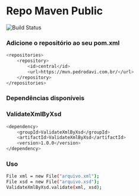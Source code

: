 # Repo Maven Public
![Build Status](https://travis-ci.org/joemccann/dillinger.svg?branch=master)

### Adicione o repositório ao seu pom.xml

```sh
<repositories>
    <repository>
        <id>central</id>
        <url>https://mvn.pedrodavi.com.br/</url>
    </repository>
</repositories>
```

### Dependências disponíveis

### ValidateXmlByXsd
```sh
<dependency>
    <groupId>ValidateXmlByXsd</groupId>
    <artifactId>ValidateXmlByXsd</artifactId>
    <version>1.0.0</version>
</dependency>
```
### Uso
```sh
File xml = new File("arquivo.xml");
File xsd = new File("arquivo.xsd");
ValidateXmlByXsd.validate(xml, xsd);
```
